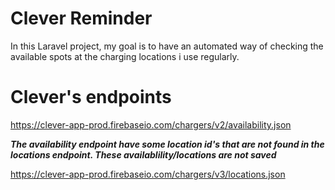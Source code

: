 # Clever Reminder

In this Laravel project, my goal is to have an automated way of checking the available spots at the charging locations i use regularly. 


# Clever's endpoints 

https://clever-app-prod.firebaseio.com/chargers/v2/availability.json

***The availability endpoint have some location id's that are not found in the locations endpoint. These availablility/locations are not saved***  


https://clever-app-prod.firebaseio.com/chargers/v3/locations.json
